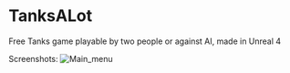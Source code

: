# TanksALot
Free Tanks game playable by two people or against AI, made in Unreal 4

Screenshots:
![Main_menu](Main_Menu_Screenshot "The Main Menu")
